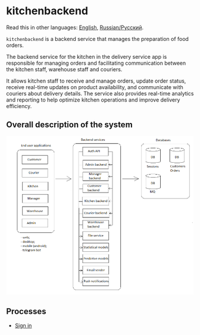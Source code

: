# kitchenbackend

Read this in other languages: [English](kitchenbackend.md), [Russian/Русский](kitchenbackend.ru.md). 

`kitchenbackend` is a backend service that manages the preparation of food orders. 

The backend service for the kitchen in the delivery service app is responsible for managing orders and facilitating communication between the kitchen staff, warehouse staff and couriers. 

It allows kitchen staff to receive and manage orders, update order status, receive real-time updates on product availability, and communicate with couriers about delivery details. 
The service also provides real-time analytics and reporting to help optimize kitchen operations and improve delivery efficiency.

## Overall description of the system 

![system_overall](../img/system_overall.png)

## Processes 

- [Sign in](../processes/customer/signin.md)
